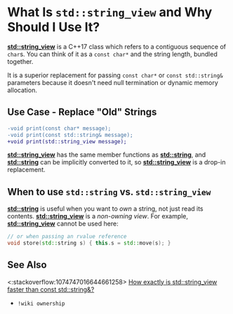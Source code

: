 # What Is `std::string_view` and Why Should I Use It?

**[std::string_view][sv]** is a C++17 class which refers to a contiguous sequence of `char`s. You can think of it as a
`const char*` and the string length, bundled together.

It is a superior replacement for passing `const char*` or `const std::string&` parameters because it doesn't need null
termination or dynamic memory allocation.

## Use Case - Replace "Old" Strings

```diff
-void print(const char* message);
-void print(const std::string& message);
+void print(std::string_view message);
```

**[std::string_view][sv]** has the same member functions as **[std::string][s]**, and **[std::string][s]** can be
implicitly converted to it, so **[std::string_view][sv]** is a drop-in replacement.

## When to use `std::string` vs. `std::string_view`

**[std::string][s]** is useful when you want to _own_ a string, not just read its contents. **[std::string_view][sv]**
is a _non-owning view_. For example, **[std::string_view][sv]** cannot be used here:

```cpp
// or when passing an rvalue reference
void store(std::string s) { this.s = std::move(s); }
```

## See Also

<:stackoverflow:1074747016644661258>
[How exactly is std::string_view faster than const std::string&?](https://stackoverflow.com/q/40127965/5740428)

- `!wiki ownership`

[sv]: https://en.cppreference.com/w/cpp/string/basic_string_view
[s]: https://en.cppreference.com/w/cpp/string/basic_string

